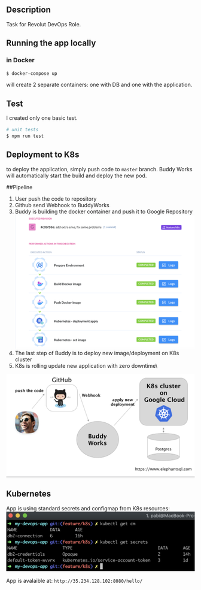 
## Description

Task for Revolut DevOps Role.

## Running the app locally

### in Docker
```bash
$ docker-compose up

```
will create 2 separate containers: one 
with DB and one with the application.


## Test

I created only one basic test.

```bash
# unit tests
$ npm run test

```
## Deployment to K8s
to deploy the application, simply push code to ```master``` branch.
Buddy Works will automatically start the build and deploy the 
new pod.

##Pipeline
1. User push the code to repository
2. Github send Webhook to BuddyWorks
3. Buddy is building the docker container
 and push it to Google Repository
 ![alte text](buddyworks.png)
4. The last step of Buddy is to deploy
 new image/deployment on K8s cluster 
5. K8s is rolling update new application with zero downtime\

![alt text](image.png)

## Kubernetes

App is using standard secrets and configmap from K8s resources:
![alt_text](secrets_cm.png)

App is avalaible at:
```http://35.234.128.102:8080/hello/```
